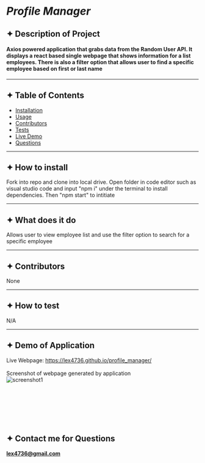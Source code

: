 # ***Profile Manager***

  
## ✦ Description of Project
  #### Axios powered application that grabs data from the Random User API. It displays a react based single webpage that shows information for a list employees. There is also a filter option that allows user to find a specific employee based on first or last name

  ----
## ✦ Table of Contents
  * [Installation](#installation)
  * [Usage](#usage)
  * [Contributors](#contributors)
  * [Tests](#tests)
  * [Live Demo](#demo)
  * [Questions](#email)
  ----
## ✦ <a id="installation"></a> How to install 
  Fork into repo and clone into local drive. Open folder in code editor such as visual studio code and input "npm i" under the terminal to install dependencies. Then "npm start" to intitiate

  ----
## ✦ <a id="usage"></a> What does it do 
  Allows user to view employee list and use the filter option to search for a specific employee

----
## ✦ <a id="contributors"></a>Contributors 
None

---- 
## ✦ <a id="test"></a> How to test 
N/A
 
----
## ✦ <a id="demo"></a> Demo of Application

 Live Webpage: https://lex4736.github.io/profile_manager/
<br><br>
 Screenshot of webpage generated by application 
<br>
![screenshot1](https://user-images.githubusercontent.com/71117049/114351365-59ee1a00-9b1f-11eb-9c3a-add459e60eea.PNG)

<br><br>
<br>
  ----
 ## ✦ <a id="email"></a> Contact me for Questions 
 **lex4736@gmail.com** 
<br><br> 
